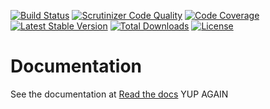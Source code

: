 [![Build Status](https://travis-ci.org/NukaCode/core.svg?branch=2.0.0)](https://travis-ci.org/NukaCode/core)
[![Scrutinizer Code Quality](https://scrutinizer-ci.com/g/NukaCode/core/badges/quality-score.png?b=master)](https://scrutinizer-ci.com/g/NukaCode/core/?branch=master)
[![Code Coverage](https://scrutinizer-ci.com/g/NukaCode/core/badges/coverage.png?b=master)](https://scrutinizer-ci.com/g/NukaCode/core/?branch=master)
[![Latest Stable Version](https://poser.pugx.org/nukacode/core/version.svg)](https://packagist.org/packages/nukacode/core)
[![Total Downloads](https://poser.pugx.org/nukacode/core/downloads.svg)](https://packagist.org/packages/nukacode/core)
[![License](https://poser.pugx.org/nukacode/core/license.svg)](https://packagist.org/packages/nukacode/core)

# Documentation
See the documentation at [Read the docs](http://nukacode-core.readthedocs.org/en/stable/) YUP AGAIN
